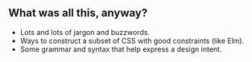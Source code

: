## What was all this, anyway?

* Lots and lots of jargon and buzzwords.
* Ways to construct a subset of CSS with good constraints (like Elm).
* Some grammar and syntax that help express a design intent.
